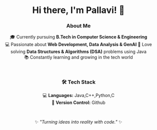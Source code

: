 <div align="center">

#  Hi there, I'm **Pallavi**! 👋  

###  About Me  
🎓 Currently pursuing **B.Tech in Computer Science & Engineering**  
💻 Passionate about **Web Development, Data Analysis & GenAI** 
🧩 Love solving **Data Structures & Algorithms (DSA)** problems using Java  
📚 Constantly learning and growing in the tech world  

<br>

### 🛠️ **Tech Stack**  
💻 **Languages:** Java,C++,Python,C
<br>
📂 **Version Control:**  Github

<br>

✨ _"Turning ideas into reality with code."_ ✨  

</div>
